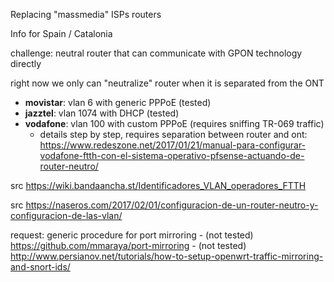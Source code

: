 Replacing "massmedia" ISPs routers

Info for Spain / Catalonia

challenge: neutral router that can communicate with GPON technology directly

right now we only can "neutralize" router when it is separated from the ONT

- **movistar**: vlan 6 with generic PPPoE (tested)
- **jazztel**: vlan 1074 with DHCP (tested)
- **vodafone**: vlan 100 with custom PPPoE (requires sniffing TR-069 traffic)
    - details step by step, requires separation between router and ont: https://www.redeszone.net/2017/01/21/manual-para-configurar-vodafone-ftth-con-el-sistema-operativo-pfsense-actuando-de-router-neutro/

src https://wiki.bandaancha.st/Identificadores_VLAN_operadores_FTTH

src https://naseros.com/2017/02/01/configuracion-de-un-router-neutro-y-configuracion-de-las-vlan/

request: generic procedure for port mirroring
    - (not tested) https://github.com/mmaraya/port-mirroring
    - (not tested) http://www.persianov.net/tutorials/how-to-setup-openwrt-traffic-mirroring-and-snort-ids/
